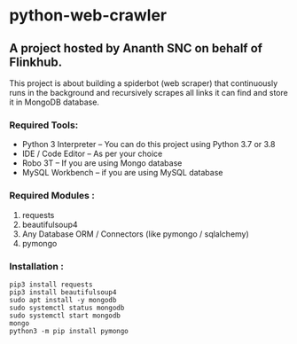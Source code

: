 # python-web-crawler
## A project hosted by Ananth SNC on behalf of Flinkhub.
This project is about building a spiderbot (web scraper) that continuously runs in the background and recursively scrapes all links it can find and store it in MongoDB database.

### Required Tools:
* Python 3 Interpreter – You can do this project using Python 3.7 or 3.8
* IDE / Code Editor – As per your choice
* Robo 3T – If you are using Mongo database
* MySQL Workbench – if you are using MySQL database

### Required Modules :

1. requests
2. beautifulsoup4
3. Any Database ORM / Connectors (like pymongo / sqlalchemy)
4. pymongo

### Installation :

```
pip3 install requests
pip3 install beautifulsoup4
sudo apt install -y mongodb
sudo systemctl status mongodb
sudo systemctl start mongodb
mongo
python3 -m pip install pymongo
```
